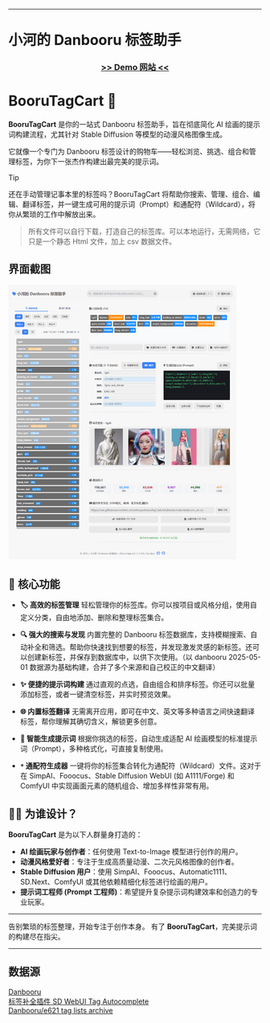 
---

# 小河的 Danbooru 标签助手  

<div align="center">
  <h3><a href="https://xhoxye.github.io/BooruTagCart/"> >> Demo 网站 <<</a></h3>
</div>

# BooruTagCart 🛒

**BooruTagCart** 是你的一站式 Danbooru 标签助手，旨在彻底简化 AI 绘画的提示词构建流程，尤其针对 Stable Diffusion 等模型的动漫风格图像生成。

它就像一个专门为 Danbooru 标签设计的购物车——轻松浏览、挑选、组合和管理标签，为你下一张杰作构建出最完美的提示词。

> [!TIP]
> 还在手动管理记事本里的标签吗？BooruTagCart 将帮助你搜索、管理、组合、编辑、翻译标签，并一键生成可用的提示词（Prompt）和通配符（Wildcard），将你从繁琐的工作中解放出来。  

> 所有文件可以自行下载，打造自己的标签库。可以本地运行，无需网络，它只是一个静态 Html 文件，加上 csv 数据文件。

## 界面截图

<img src="assets/Screenshots1.png" alt="img" style="zoom:100%;" width="90%"  />

## 🌟 核心功能

* **🏷️ 高效的标签管理**
    轻松管理你的标签库。你可以按项目或风格分组，使用自定义分类，自由地添加、删除和整理标签集合。

* **🔍 强大的搜索与发现**
    内置完整的 Danbooru 标签数据库，支持模糊搜索、自动补全和筛选。帮助你快速找到想要的标签，并发现激发灵感的新标签。还可以创建新标签，并保存到数据库中，以供下次使用。（以 danbooru 2025-05-01 数据源为基础构建，合并了多个来源和自己校正的中文翻译）

* **✨ 便捷的提示词构建**
    通过直观的点选，自由组合和排序标签。你还可以批量添加标签，或者一键清空标签，并实时预览效果。

* **🌐 内置标签翻译**
    无需离开应用，即可在中文、英文等多种语言之间快速翻译标签，帮你理解其确切含义，解锁更多创意。

* **🤖 智能生成提示词**
    根据你挑选的标签，自动生成适配 AI 绘画模型的标准提示词（Prompt），多种格式化，可直接复制使用。

* **`*` 通配符生成器**
    一键将你的标签集合转化为通配符（Wildcard）文件。这对于在 SimpAI、Fooocus、Stable Diffusion WebUI (如 A1111/Forge) 和 ComfyUI 中实现画面元素的随机组合、增加多样性非常有用。

## 🧑‍🎨 为谁设计？

**BooruTagCart** 是为以下人群量身打造的：

* **AI 绘画玩家与创作者**：任何使用 Text-to-Image 模型进行创作的用户。
* **动漫风格爱好者**：专注于生成高质量动漫、二次元风格图像的创作者。
* **Stable Diffusion 用户**：使用 SimpAI、Fooocus、Automatic1111、SD.Next、ComfyUI 或其他依赖精细化标签进行绘画的用户。
* **提示词工程师 (Prompt 工程师)**：希望提升复杂提示词构建效率和创造力的专业玩家。

---

告别繁琐的标签整理，开始专注于创作本身。
有了 **BooruTagCart**，完美提示词的构建尽在指尖。

---
## 数据源
[Danbooru](https://danbooru.donmai.us/)  
[标签补全插件 SD WebUI Tag Autocomplete](https://github.com/DominikDoom/a1111-sd-webui-tagcomplete)  
[Danbooru/e621 tag lists archive](https://github.com/DraconicDragon/dbr-e621-lists-archive)